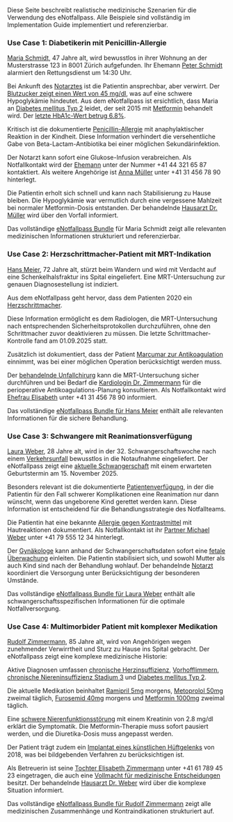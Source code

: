 Diese Seite beschreibt realistische medizinische Szenarien für die Verwendung des eNotfallpass. Alle Beispiele sind vollständig im Implementation Guide implementiert und referenzierbar.

### Use Case 1: Diabetikerin mit Penicillin-Allergie

[Maria Schmidt](https://pjolo.github.io/emr/Patient-UC1-Patient-MariaSchmidt.html), 47 Jahre alt, wird bewusstlos in ihrer Wohnung an der Musterstrasse 123 in 8001 Zürich aufgefunden. Ihr Ehemann [Peter Schmidt](https://pjolo.github.io/emr/RelatedPerson-UC1-RelatedPerson-PeterSchmidt.html) alarmiert den Rettungsdienst um 14:30 Uhr.

Bei Ankunft des [Notarztes](https://pjolo.github.io/emr/Practitioner-UC1-Practitioner-NotarztBecker.html) ist die Patientin ansprechbar, aber verwirrt. Der [Blutzucker zeigt einen Wert von 45 mg/dl](https://pjolo.github.io/emr/Observation-UC1-Observation-BloodGlucose-Emergency.html), was auf eine schwere Hypoglykämie hindeutet. Aus dem eNotfallpass ist ersichtlich, dass Maria an [Diabetes mellitus Typ 2](https://pjolo.github.io/emr/Condition-UC1-Condition-Diabetes.html) leidet, der seit 2015 mit [Metformin](https://pjolo.github.io/emr/MedicationStatement-UC1-MedicationStatement-Metformin.html) behandelt wird. Der [letzte HbA1c-Wert betrug 6.8%](https://pjolo.github.io/emr/Observation-UC1-Observation-HbA1c.html).

Kritisch ist die dokumentierte [Penicillin-Allergie](https://pjolo.github.io/emr/AllergyIntolerance-UC1-AllergyIntolerance-Penicillin.html) mit anaphylaktischer Reaktion in der Kindheit. Diese Information verhindert die versehentliche Gabe von Beta-Lactam-Antibiotika bei einer möglichen Sekundärinfektion.

Der Notarzt kann sofort eine Glukose-Infusion verabreichen. Als Notfallkontakt wird der [Ehemann](https://pjolo.github.io/emr/RelatedPerson-UC1-RelatedPerson-PeterSchmidt.html) unter der Nummer +41 44 321 65 87 kontaktiert. Als weitere Angehörige ist [Anna Müller](https://pjolo.github.io/emr/RelatedPerson-UC1-RelatedPerson-AnnaMueller.html) unter +41 31 456 78 90 hinterlegt.

Die Patientin erholt sich schnell und kann nach Stabilisierung zu Hause bleiben. Die Hypoglykämie war vermutlich durch eine vergessene Mahlzeit bei normaler Metformin-Dosis entstanden. Der behandelnde [Hausarzt Dr. Müller](https://pjolo.github.io/emr/Practitioner-UC1-Practitioner-DrMueller.html) wird über den Vorfall informiert.

Das vollständige [eNotfallpass Bundle](https://pjolo.github.io/emr/Bundle-UC1-Bundle-emr-MariaSchmidt.html) für Maria Schmidt zeigt alle relevanten medizinischen Informationen strukturiert und referenzierbar.

### Use Case 2: Herzschrittmacher-Patient mit MRT-Indikation

[Hans Meier](https://pjolo.github.io/emr/Patient-UC2-Patient-HansMeier.html), 72 Jahre alt, stürzt beim Wandern und wird mit Verdacht auf eine Schenkelhalsfraktur ins Spital eingeliefert. Eine MRT-Untersuchung zur genauen Diagnosestellung ist indiziert.

Aus dem eNotfallpass geht hervor, dass dem Patienten 2020 ein [Herzschrittmacher](https://pjolo.github.io/emr/Device-UC2-Device-Herzschrittmacher.html).

Diese Information ermöglicht es dem Radiologen, die MRT-Untersuchung nach entsprechenden Sicherheitsprotokollen durchzuführen, ohne den Schrittmacher zuvor deaktivieren zu müssen. Die letzte Schrittmacher-Kontrolle fand am 01.09.2025 statt.

Zusätzlich ist dokumentiert, dass der Patient [Marcumar zur Antikoagulation](https://pjolo.github.io/emr/MedicationStatement-UC2-MedicationStatement-Marcumar.html) einnimmt, was bei einer möglichen Operation berücksichtigt werden muss. 

Der [behandelnde Unfallchirurg](https://pjolo.github.io/emr/Practitioner-UC2-Practitioner-DrUnfallchirurg.html) kann die MRT-Untersuchung sicher durchführen und bei Bedarf die [Kardiologin Dr. Zimmermann](https://pjolo.github.io/emr/Practitioner-UC2-Practitioner-DrKardiologe.html) für die perioperative Antikoagulations-Planung konsultieren. Als Notfallkontakt wird [Ehefrau Elisabeth](https://pjolo.github.io/emr/RelatedPerson-UC2-RelatedPerson-ElisabethMeier.html) unter +41 31 456 78 90 informiert.

Das vollständige [eNotfallpass Bundle für Hans Meier](https://pjolo.github.io/emr/Bundle-UC2-Bundle-emr-HansMeier.html) enthält alle relevanten Informationen für die sichere Behandlung.

### Use Case 3: Schwangere mit Reanimationsverfügung

[Laura Weber](https://pjolo.github.io/emr/Patient-UC3-Patient-LauraWeber.html), 28 Jahre alt, wird in der 32. Schwangerschaftswoche nach einem [Verkehrsunfall](https://pjolo.github.io/emr/Encounter-UC3-Encounter-Verkehrsunfall.html) bewusstlos in die Notaufnahme eingeliefert. Der eNotfallpass zeigt eine [aktuelle Schwangerschaft](https://pjolo.github.io/emr/Observation-UC3-Observation-Pregnancy.html) mit einem erwarteten Geburtstermin am 15. November 2025.

Besonders relevant ist die dokumentierte [Patientenverfügung](https://pjolo.github.io/emr/Consent-UC3-Consent-Resuscitation.html), in der die Patientin für den Fall schwerer Komplikationen eine Reanimation nur dann wünscht, wenn das ungeborene Kind gerettet werden kann. Diese Information ist entscheidend für die Behandlungsstrategie des Notfallteams.

Die Patientin hat eine bekannte [Allergie gegen Kontrastmittel](https://pjolo.github.io/emr/AllergyIntolerance-UC3-AllergyIntolerance-Contrast.html) mit Hautreaktionen dokumentiert. Als Notfallkontakt ist ihr [Partner Michael Weber](RelatedPerson-UC3-RelatedPerson-MichaelWeber.html) unter +41 79 555 12 34 hinterlegt.

Der [Gynäkologe](Practitioner-UC3-Practitioner-DrGynaekologin.html) kann anhand der Schwangerschaftsdaten sofort eine [fetale Überwachung](https://pjolo.github.io/emr/Observation-UC3-Observation-FetalHeartRate.html) einleiten. Die Patientin stabilisiert sich, und sowohl Mutter als auch Kind sind nach der Behandlung wohlauf. Der behandelnde [Notarzt](https://pjolo.github.io/emr/Practitioner-UC3-Practitioner-DrNotarzt.html) koordiniert die Versorgung unter Berücksichtigung der besonderen Umstände.

Das vollständige [eNotfallpass Bundle für Laura Weber](https://pjolo.github.io/emr/Bundle-UC3-Bundle-eNotfallpass-LauraWeber.html) enthält alle schwangerschaftsspezifischen Informationen für die optimale Notfallversorgung.


### Use Case 4: Multimorbider Patient mit komplexer Medikation

[Rudolf Zimmermann](https://pjolo.github.io/emr/Patient-UC4-Patient-RudolfZimmermann.html), 85 Jahre alt, wird von Angehörigen wegen zunehmender Verwirrtheit und Sturz zu Hause ins Spital gebracht. Der eNotfallpass zeigt eine komplexe medizinische Historie:

Aktive Diagnosen umfassen [chronische Herzinsuffizienz](https://pjolo.github.io/emr/Condition-UC4-Condition-HeartFailure.html), [Vorhofflimmern](https://pjolo.github.io/emr/Condition-UC4-Condition-AtrialFibrillation.html), [chronische Niereninsuffizienz Stadium 3](https://pjolo.github.io/emr/Condition-UC4-Condition-ChronicKidneyDisease.html) und [Diabetes mellitus Typ 2](https://pjolo.github.io/emr/Condition-UC4-Condition-DiabetesRudolf.html).

Die aktuelle Medikation beinhaltet [Ramipril 5mg](https://pjolo.github.io/emr/MedicationStatement-UC4-MedicationStatement-Ramipril.html) morgens, [Metoprolol 50mg](https://pjolo.github.io/emr/MedicationStatement-UC4-MedicationStatement-Metoprolol.html) zweimal täglich, [Furosemid 40mg](https://pjolo.github.io/emr/MedicationStatement-UC4-MedicationStatement-Furosemid.html) morgens und [Metformin 1000mg](https://pjolo.github.io/emr/MedicationStatement-UC4-MedicationStatement-MetforminRudolf.html) zweimal täglich.

Eine [schwere Nierenfunktionsstörung](https://pjolo.github.io/emr/Observation-UC4-Observation-CreatinineLevel.html) mit einem Kreatinin von 2.8 mg/dl erklärt die Symptomatik. Die Metformin-Therapie muss sofort pausiert werden, und die Diuretika-Dosis muss angepasst werden.

Der Patient trägt zudem ein [Implantat eines künstlichen Hüftgelenks](https://pjolo.github.io/emr/Device-UC4-Device-HipProsthesis.html) von 2018, was bei bildgebenden Verfahren zu berücksichtigen ist.

Als Betreuerin ist seine [Tochter Elisabeth Zimmermann](https://pjolo.github.io/emr/RelatedPerson-UC4-RelatedPerson-ElisabethZimmermann.html) unter +41 61 789 45 23 eingetragen, die auch eine [Vollmacht für medizinische Entscheidungen](https://pjolo.github.io/emr/Consent-UC4-Consent-MedicalPowerOfAttorney.html) besitzt. Der behandelnde [Hausarzt Dr. Weber](https://pjolo.github.io/emr/Practitioner-UC4-Practitioner-DrWeber.html) wird über die komplexe Situation informiert.

Das vollständige [eNotfallpass Bundle für Rudolf Zimmermann](https://pjolo.github.io/emr/Bundle-UC4-Bundle-emr-RudolfZimmermann.html) zeigt alle medizinischen Zusammenhänge und Kontraindikationen strukturiert auf.


